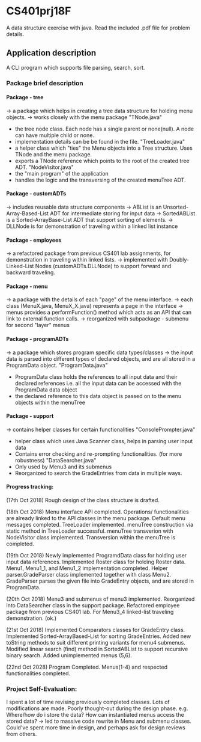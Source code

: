 # CS401prj18F
A data structure exercise with java.
Read the included .pdf file for problem details.

## Application description
A CLI program which supports file parsing, search, sort. 


### Package brief description
#### Package - tree
-> a package which helps in creating a tree data structure for holding menu objects.
-> works closely with the menu package
"TNode.java"
 - the tree node class. Each node has a single parent or none(null). A node can have multiple child or none.
 - implementation details can be be found in the file.
"TreeLoader.java"
 - a helper class which "ties" the Menu objects into a Tree structure. Uses TNode<T> and the menu package.
 - exports a TNode reference which points to the root of the created tree ADT.
"NodeVisitor.java"
 - the "main program" of the application
 - handles the logic and the transversing of the created menuTree ADT.
   
#### Package - customADTs
-> includes reusable data structure components
-> ABList is an Unsorted-Array-Based-List ADT for intermediate storing for input data
-> SortedABList is a Sorted-ArrayBase-List ADT that support sorting of elements.
-> DLLNode is for demonstration of traveling within a linked list instance
 	
#### Package - employees
-> a refactored package from previous CS401 lab assignments, for demonstration in traveling within linked lists.
-> implemented with Doubly-Linked-List Nodes (customADTs.DLLNode) to support forward and backward traveling.
  
#### Package - menu
-> a package with the details of each "page" of the menu interface.
-> each class (MenuX.java, MenuX_X.java) represents a page in the interface
-> menus provides a performFunction() method which acts as an API that can link to external function calls.
-> reorganized with subpackage - submenu for second "layer" menus
  
#### Package - programADTs
-> a package which stores program specific data types/classes
-> the input data is parsed into different types of declared objects, and are all stored in a ProgramData object.
"ProgramData.java"
 - ProgramData class holds the references to all input data and their declared references 
  		i.e. all the input data can be accessed with the ProgramData data object
 - the declared reference to this data object is passed on to the menu objects within the menuTree
  
#### Package - support
 -> contains helper classes for certain functionalities
"ConsolePrompter.java"
 - helper class which uses Java Scanner class, helps in parsing user input data
 - Contains error checking and re-prompting functionalities. (for more robustness)
"DataSearcher.java"
 - Only used by Menu3 and its submenus
 - Reorganized to search the GradeEntries from data in multiple ways.
   
#### Progress tracking:
(17th Oct 2018) Rough design of the class structure is drafted.

(18th Oct 2018) Menu interface API completed. Operations/ functionalities are already linked to the API classes in the menu package. Default menu messages completed. TreeLoader implemented. menuTree construction via static method in TreeLoader successful. menuTree transverion with NodeVisitor class implemented. Transversion within the menuTree is completed.

(19th Oct 2018) Newly implemented ProgramdData class for holding user input data references. Implemented Roster class for holding
Roster data. Menu1, Menu1_1, and Menu1_2 implementation completed. Helper parser.GradeParser class implemented together with class Menu2. GradeParser parses the given file into GradeEntry objects, and are stored in ProgramData.

(20th Oct 2018) Menu3 and submenus of menu3 implemented. Reorganized into DataSearcher class in the support package. Refactored employee package from previous CS401 lab. For Menu3_4 linked-list traveling demonstration. (ok.)

(21st Oct 2018) Implemented Comparators classes for GradeEntry class. Implemented Sorted-ArrayBased-List for sorting GradeEntries. Added new toString methods to suit different printing variants for menu4 submenus. Modified linear search (find) method in SortedABList to support recursive binary search. Added unimplemented menus (5,6).

(22nd Oct 2028) Program Completed. Menus(1-4) and respected functionalities completed. 

### Project Self-Evaluation: 
I spent a lot of time revising previously completed classes. Lots of modifications are made. 
Poorly thought-out during the design phase.
e.g. Where/how do i store the data? How can instantiated menus access the stored data?
 -> led to massive code rewrite in Menu and submenu classes.
Could've spent more time in design, and perhaps ask for design reviews from others.

